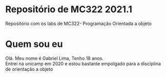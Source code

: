 # Repositório de MC322 2021.1

Repositório com os labs de MC322- Programação Orientada a objeto

# Quem sou eu 

Olá. Meu nome é Gabriel Lima, Tenho 18 anos.\
Entrei na unicamp em 2020 e estou bastante empolgado para a disciplina de orientação a objeto

